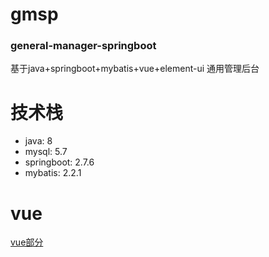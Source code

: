 # gmsp
### general-manager-springboot
基于java+springboot+mybatis+vue+element-ui 通用管理后台


# 技术栈
* java: 8
* mysql: 5.7
* springboot: 2.7.6
* mybatis: 2.2.1


# vue
<a href="https://github.com/jeffcail/gmweb" target="_blank">vue部分</a>
